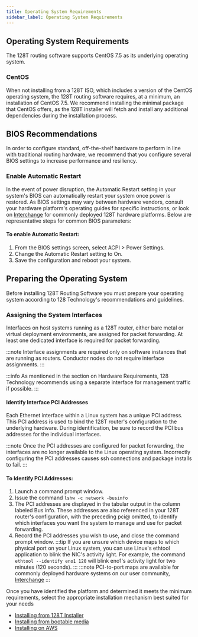 ```yaml
---
title: Operating System Requirements
sidebar_label: Operating System Requirements
---
```

## Operating System Requirements
The 128T routing software supports CentOS 7.5 as its underlying operating system. 

### CentOS
When not installing from a 128T ISO, which includes a version of the CentOS operating system, the 128T routing software requires, at a minimum, an installation of CentOS 7.5. We recommend installing the minimal package that CentOS offers, as the 128T installer will fetch and install any additional dependencies during the installation process.

## BIOS Recommendations
In order to configure standard, off-the-shelf hardware to perform in line with traditional routing hardware, we recommend that you configure several BIOS settings to increase performance and resiliency.

### Enable Automatic Restart
In the event of power disruption, the Automatic Restart setting in your system's BIOS can automatically restart your system once power is restored. As BIOS settings may vary between hardware vendors, consult your hardware platform's operating guides for specific instructions, or look on [Interchange](https://community.128technology.com/) for commonly deployed 128T hardware platforms. Below are representative steps for common BIOS parameters:

#### To enable Automatic Restart:
1. From the BIOS settings screen, select ACPI \> Power Settings.
2. Change the Automatic Restart setting to On.
3. Save the configuration and reboot your system. 

## Preparing the Operating System
Before installing 128T Routing Software you must prepare your operating system according to 128 Technology's recommendations and guidelines.

### Assigning the System Interfaces
Interfaces on host systems running as a 128T router, either bare metal or virtual deployment environments, are assigned for packet forwarding. At least one dedicated interface is required for packet forwarding.

:::note
Interface assignments are required only on software instances that are running as routers. Conductor nodes do not require interface assignments.
:::

:::info
As mentioned in the section on Hardware Requirements, 128 Technology recommends using a separate interface for management traffic if possible.
:::

#### Identify Interface PCI Addresses
Each Ethernet interface within a Linux system has a unique PCI address. This PCI address is used to bind the 128T router's configuration to the underlying hardware. During identification, be sure to record the PCI bus addresses for the individual interfaces.

:::note
Once the PCI addresses are configured for packet forwarding, the interfaces are no longer available to the Linux operating system. Incorrectly configuring the PCI addresses causes ssh connections and package installs to fail.
:::

#### To Identify PCI Addresses:
1. Launch a command prompt window.
2. Issue the command `lshw -c network -businfo`
3. The PCI addresses are displayed in the tabular output in the column labeled Bus info. These addresses are also referenced in your 128T router's configuration, with the preceding pci@ omitted, to identify which interfaces you want the system to manage and use for packet forwarding.
4. Record the PCI addresses you wish to use, and close the command prompt window.
:::tip
If you are unsure which device maps to which physical port on your Linux system, you can use Linux's ethtool application to blink the NIC's activity light. For example, the command `ethtool --identify eno1 120` will blink eno1's activity light for two minutes (120 seconds).
:::
:::note
PCI-to-port maps are available for commonly deployed hardware systems on our user community, [Interchange](https://community.128technology.com/)
:::

Once you have identified the platform and determined it meets the minimum requirements, select the appropriate installation mechanism best suited for your needs

- [Installing from 128T Installer](intro_installation_installer.md)
- [Installing from bootable media](intro_installation_bootable_media.md)
- [Installing on AWS](intro_installation_aws.md)